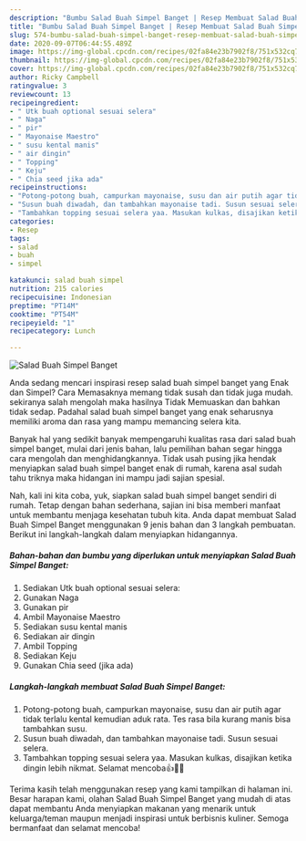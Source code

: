 ```yaml
---
description: "Bumbu Salad Buah Simpel Banget | Resep Membuat Salad Buah Simpel Banget Yang Paling Enak"
title: "Bumbu Salad Buah Simpel Banget | Resep Membuat Salad Buah Simpel Banget Yang Paling Enak"
slug: 574-bumbu-salad-buah-simpel-banget-resep-membuat-salad-buah-simpel-banget-yang-paling-enak
date: 2020-09-07T06:44:55.489Z
image: https://img-global.cpcdn.com/recipes/02fa84e23b7902f8/751x532cq70/salad-buah-simpel-banget-foto-resep-utama.jpg
thumbnail: https://img-global.cpcdn.com/recipes/02fa84e23b7902f8/751x532cq70/salad-buah-simpel-banget-foto-resep-utama.jpg
cover: https://img-global.cpcdn.com/recipes/02fa84e23b7902f8/751x532cq70/salad-buah-simpel-banget-foto-resep-utama.jpg
author: Ricky Campbell
ratingvalue: 3
reviewcount: 13
recipeingredient:
- " Utk buah optional sesuai selera"
- " Naga"
- " pir"
- " Mayonaise Maestro"
- " susu kental manis"
- " air dingin"
- " Topping"
- " Keju"
- " Chia seed jika ada"
recipeinstructions:
- "Potong-potong buah, campurkan mayonaise, susu dan air putih agar tidak terlalu kental kemudian aduk rata. Tes rasa bila kurang manis bisa tambahkan susu."
- "Susun buah diwadah, dan tambahkan mayonaise tadi. Susun sesuai selera."
- "Tambahkan topping sesuai selera yaa. Masukan kulkas, disajikan ketika dingin lebih nikmat. Selamat mencoba👍🤗🌻"
categories:
- Resep
tags:
- salad
- buah
- simpel

katakunci: salad buah simpel 
nutrition: 215 calories
recipecuisine: Indonesian
preptime: "PT14M"
cooktime: "PT54M"
recipeyield: "1"
recipecategory: Lunch

---
```



![Salad Buah Simpel Banget](https://img-global.cpcdn.com/recipes/02fa84e23b7902f8/751x532cq70/salad-buah-simpel-banget-foto-resep-utama.jpg)

Anda sedang mencari inspirasi resep salad buah simpel banget yang Enak dan Simpel? Cara Memasaknya memang tidak susah dan tidak juga mudah. sekiranya salah mengolah maka hasilnya Tidak Memuaskan dan bahkan tidak sedap. Padahal salad buah simpel banget yang enak seharusnya memiliki aroma dan rasa yang mampu memancing selera kita.



Banyak hal yang sedikit banyak mempengaruhi kualitas rasa dari salad buah simpel banget, mulai dari jenis bahan, lalu pemilihan bahan segar hingga cara mengolah dan menghidangkannya. Tidak usah pusing jika hendak menyiapkan salad buah simpel banget enak di rumah, karena asal sudah tahu triknya maka hidangan ini mampu jadi sajian spesial.


Nah, kali ini kita coba, yuk, siapkan salad buah simpel banget sendiri di rumah. Tetap dengan bahan sederhana, sajian ini bisa memberi manfaat untuk membantu menjaga kesehatan tubuh kita. Anda dapat membuat Salad Buah Simpel Banget menggunakan 9 jenis bahan dan 3 langkah pembuatan. Berikut ini langkah-langkah dalam menyiapkan hidangannya.

<!--inarticleads1-->

##### Bahan-bahan dan bumbu yang diperlukan untuk menyiapkan Salad Buah Simpel Banget:

1. Sediakan  Utk buah optional sesuai selera:
1. Gunakan  Naga
1. Gunakan  pir
1. Ambil  Mayonaise Maestro
1. Sediakan  susu kental manis
1. Sediakan  air dingin
1. Ambil  Topping
1. Sediakan  Keju
1. Gunakan  Chia seed (jika ada)




<!--inarticleads2-->

##### Langkah-langkah membuat Salad Buah Simpel Banget:

1. Potong-potong buah, campurkan mayonaise, susu dan air putih agar tidak terlalu kental kemudian aduk rata. Tes rasa bila kurang manis bisa tambahkan susu.
1. Susun buah diwadah, dan tambahkan mayonaise tadi. Susun sesuai selera.
1. Tambahkan topping sesuai selera yaa. Masukan kulkas, disajikan ketika dingin lebih nikmat. Selamat mencoba👍🤗🌻




Terima kasih telah menggunakan resep yang kami tampilkan di halaman ini. Besar harapan kami, olahan Salad Buah Simpel Banget yang mudah di atas dapat membantu Anda menyiapkan makanan yang menarik untuk keluarga/teman maupun menjadi inspirasi untuk berbisnis kuliner. Semoga bermanfaat dan selamat mencoba!
